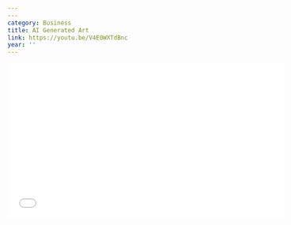 ```yaml
---
---
category: Business
title: AI Generated Art
link: https://youtu.be/V4E0WXTdBnc
year: ''
---
```

<iframe width="560" height="315" src="{{ page.link }}" frameborder="0" allowfullscreen></iframe>

